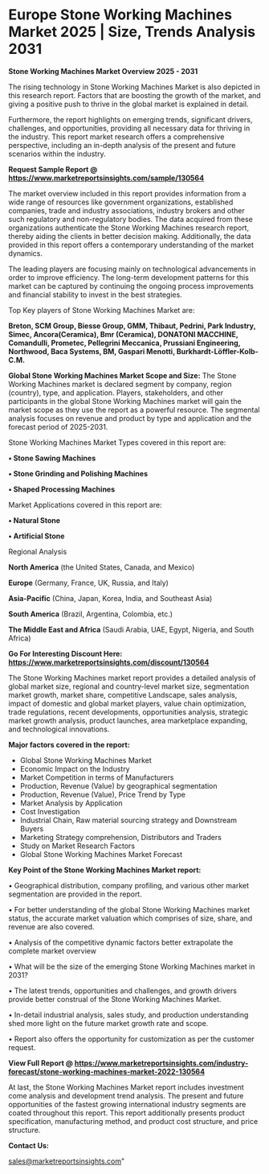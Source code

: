 # Europe Stone Working Machines Market 2025 | Size, Trends Analysis 2031

<Strong> Stone Working Machines Market Overview 2025 - 2031</strong>

The rising technology in Stone Working Machines Market is also depicted in this research report. Factors that are boosting the growth of the market, and giving a positive push to thrive in the global market is explained in detail.

Furthermore, the report highlights on emerging trends, significant drivers, challenges, and opportunities, providing all necessary data for thriving in the industry. This report market research offers a comprehensive perspective, including an in-depth analysis of the present and future scenarios within the industry.

<strong>Request Sample Report @ <a href=https://www.marketreportsinsights.com/sample/130564>https://www.marketreportsinsights.com/sample/130564</a></strong>

The market overview included in this report provides information from a wide range of resources like government organizations, established companies, trade and industry associations, industry brokers and other such regulatory and non-regulatory bodies. The data acquired from these organizations authenticate the Stone Working Machines research report, thereby aiding the clients in better decision making. Additionally, the data provided in this report offers a contemporary understanding of the market dynamics.

The leading players are focusing mainly on technological advancements in order to improve efficiency. The long-term development patterns for this market can be captured by continuing the ongoing process improvements and financial stability to invest in the best strategies.

Top Key players of Stone Working Machines Market are:

<strong>Breton, SCM Group, Biesse Group, GMM, Thibaut, Pedrini, Park Industry, Simec, Ancora(Ceramica), Bmr (Ceramica), DONATONI MACCHINE, Comandulli, Prometec, Pellegrini Meccanica, Prussiani Engineering, Northwood, Baca Systems, BM, Gaspari Menotti, Burkhardt-Löffler-Kolb-C.M.</strong>

<strong><b>Global Stone Working Machines Market Scope and Size:</b></strong>
The Stone Working Machines market is declared segment by company, region (country), type, and application. Players, stakeholders, and other participants in the global Stone Working Machines market will gain the market scope as they use the report as a powerful resource. The segmental analysis focuses on revenue and product by type and application and the forecast period of 2025-2031.

Stone Working Machines Market Types covered in this report are:

<strong>• Stone Sawing Machines

• Stone Grinding and Polishing Machines

• Shaped Processing Machines</strong>

Market Applications covered in this report are:

<strong>• Natural Stone

• Artificial Stone</strong> 

Regional Analysis

<strong>North America</strong> (the United States, Canada, and Mexico)

<strong>Europe</strong> (Germany, France, UK, Russia, and Italy)

<strong>Asia-Pacific</strong> (China, Japan, Korea, India, and Southeast Asia)

<strong>South America</strong> (Brazil, Argentina, Colombia, etc.)

<strong>The Middle East and Africa</strong> (Saudi Arabia, UAE, Egypt, Nigeria, and South Africa)

<strong>Go For Interesting Discount Here: <a href=https://www.marketreportsinsights.com/discount/130564>https://www.marketreportsinsights.com/discount/130564</a></strong>

The Stone Working Machines market report provides a detailed analysis of global market size, regional and country-level market size, segmentation market growth, market share, competitive Landscape, sales analysis, impact of domestic and global market players, value chain optimization, trade regulations, recent developments, opportunities analysis, strategic market growth analysis, product launches, area marketplace expanding, and technological innovations.

<strong><b>Major factors covered in the report:</b></strong>
<ul>
  <li>Global Stone Working Machines Market </li>
  <li>Economic Impact on the Industry</li>
  <li>Market Competition in terms of Manufacturers</li>
  <li>Production, Revenue (Value) by geographical segmentation</li>
  <li>Production, Revenue (Value), Price Trend by Type</li>
  <li>Market Analysis by Application</li>
  <li>Cost Investigation</li>
  <li>Industrial Chain, Raw material sourcing strategy and Downstream Buyers</li>
  <li>Marketing Strategy comprehension, Distributors and Traders</li>
  <li>Study on Market Research Factors</li>
  <li>Global Stone Working Machines Market Forecast</li>
</ul>

<strong><b>Key Point of the Stone Working Machines Market report:</b></strong>

• Geographical distribution, company profiling, and various other market segmentation are provided in the report.

• For better understanding of the global Stone Working Machines market status, the accurate market valuation which comprises of size, share, and revenue are also covered.

• Analysis of the competitive dynamic factors better extrapolate the complete market overview

• What will be the size of the emerging Stone Working Machines market in 2031?

• The latest trends, opportunities and challenges, and growth drivers provide better construal of the Stone Working Machines Market.

• In-detail industrial analysis, sales study, and production understanding shed more light on the future market growth rate and scope.

• Report also offers the opportunity for customization as per the customer request.

<strong><b>View Full Report @ <a href=https://www.marketreportsinsights.com/industry-forecast/stone-working-machines-market-2022-130564>https://www.marketreportsinsights.com/industry-forecast/stone-working-machines-market-2022-130564</a></b></strong>


At last, the Stone Working Machines Market report includes investment come analysis and development trend analysis. The present and future opportunities of the fastest growing international industry segments are coated throughout this report. This report additionally presents product specification, manufacturing method, and product cost structure, and price structure.

<strong>Contact Us:</strong>

sales@marketreportsinsights.com"
